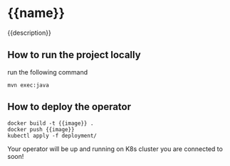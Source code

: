 {{name}} 
=======
{{description}}

## How to run the project locally

run the following command
```
mvn exec:java
``` 

## How to deploy the operator

```
docker build -t {{image}} .
docker push {{image}}
kubectl apply -f deployment/
```

Your operator will be up and running on K8s cluster you are connected to soon! 


